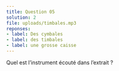 ```yaml
---
title: Question 05
solution: 2
file: uploads/timbales.mp3
reponses:
- label: Des cymbales
- label: des timbales
- label: une grosse caisse
---
```


Quel est l’instrument écouté dans l’extrait ?
